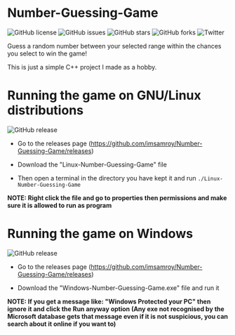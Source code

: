 # Number-Guessing-Game

![GitHub license](https://img.shields.io/github/license/imsamroy/Number-Guessing-Game)
![GitHub issues](https://img.shields.io/github/issues/imsamroy/Number-Guessing-Game)
![GitHub stars](https://img.shields.io/github/stars/imsamroy/Number-Guessing-Game)
![GitHub forks](https://img.shields.io/github/forks/imsamroy/Number-Guessing-Game)
![Twitter](https://img.shields.io/twitter/url?style=social&url=https%3A%2F%2Fgithub.com%2Fimsamroy%2FNumber-Guessing-Game)

Guess a random number between your selected range within the chances you select to win the game!  

This is just a simple C++ project I made as a hobby.

# Running the game on GNU/Linux distributions

![GitHub release](https://img.shields.io/github/release/imsamroy/Number-Guessing-Game)

- Go to the releases page (https://github.com/imsamroy/Number-Guessing-Game/releases)  

- Download the "Linux-Number-Guessing-Game" file  

- Then open a terminal in the directory you have kept it and run `./Linux-Number-Guessing-Game`  

**NOTE: Right click the file and go to properties then permissions and make sure it is allowed to run as program**

# Running the game on Windows

![GitHub release](https://img.shields.io/github/release/imsamroy/Number-Guessing-Game)

- Go to the releases page (https://github.com/imsamroy/Number-Guessing-Game/releases)  

- Download the "Windows-Number-Guessing-Game.exe" file and run it  

**NOTE: If you get a message like: "Windows Protected your PC" then ignore it and click the Run anyway option (Any exe not recognised by the Microsoft database gets that message even if it is not suspicious, you can search about it online if you want to)**
